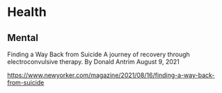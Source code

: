 # Health

## Mental



Finding a Way Back from Suicide
A journey of recovery through electroconvulsive therapy.
By Donald Antrim
August 9, 2021

https://www.newyorker.com/magazine/2021/08/16/finding-a-way-back-from-suicide
